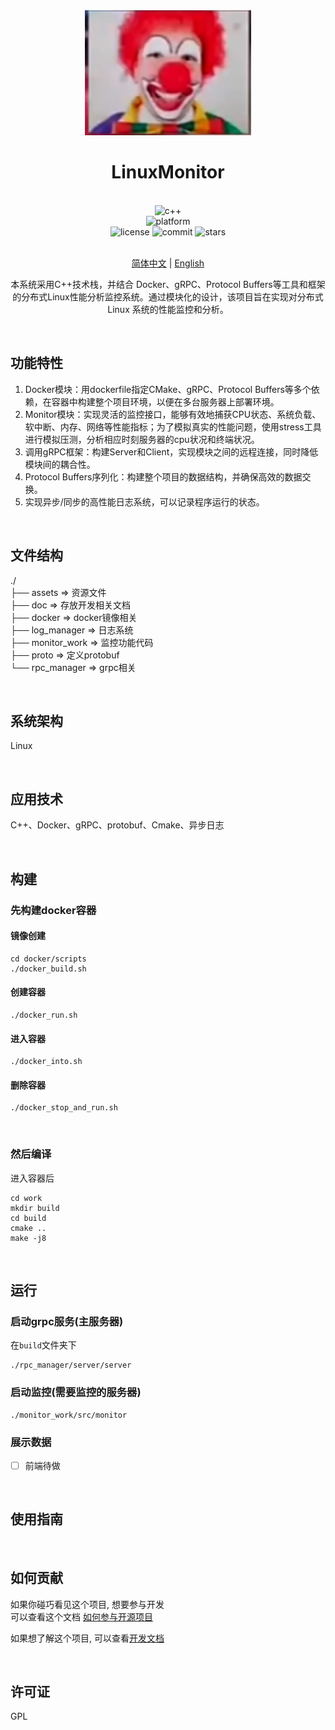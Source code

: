 <div align="center">

<img alt="LOGO" src="assets/logo1.png" height="200" />

# LinuxMonitor

<br>

<div>
    <img alt="c++" src="https://img.shields.io/badge/c++-11-%2300599C">
</div>
<div>
    <img alt="platform" src="https://img.shields.io/badge/platform-Linux%20-blueviolet">
</div>
<div>
    <img alt="license" src="https://img.shields.io/github/license/Skeeser/LinuxMonitor">
    <img alt="commit" src="https://img.shields.io/github/commit-activity/m/Skeeser/LinuxMonitor?color=%23ff69b4">
    <img alt="stars" src="https://img.shields.io/github/stars/Skeeser/LinuxMonitor?style=social">
</div>
<br>

[简体中文](README_ZH.md)  | [English](README_EN.md) 

本系统采用C++技术栈，并结合 Docker、gRPC、Protocol Buffers等工具和框架的分布式Linux性能分析监控系统。通过模块化的设计，该项目旨在实现对分布式Linux 系统的性能监控和分析。 <br>

</div>

<br>

## 功能特性
1. Docker模块：用dockerfile指定CMake、gRPC、Protocol Buffers等多个依赖，在容器中构建整个项目环境，以便在多台服务器上部署环境。  
2. Monitor模块：实现灵活的监控接口，能够有效地捕获CPU状态、系统负载、软中断、内存、网络等性能指标；为了模拟真实的性能问题，使用stress工具进行模拟压测，分析相应时刻服务器的cpu状况和终端状况。  
3. 调用gRPC框架：构建Server和Client，实现模块之间的远程连接，同时降低模块间的耦合性。   
4. Protocol Buffers序列化：构建整个项目的数据结构，并确保高效的数据交换。   
5. 实现异步/同步的高性能日志系统，可以记录程序运行的状态。  

<br>

## 文件结构
./  
├── assets => 资源文件   
├── doc => 存放开发相关文档   
├── docker   => docker镜像相关   
├── log_manager => 日志系统  
├── monitor_work => 监控功能代码  
├── proto => 定义protobuf  
└── rpc_manager => grpc相关  


<br>


## 系统架构
Linux  

<br>


## 应用技术
C++、Docker、gRPC、protobuf、Cmake、异步日志

<br>

## 构建
### 先构建docker容器
#### 镜像创建 
```shell
cd docker/scripts
./docker_build.sh
```

#### 创建容器
```shell
./docker_run.sh
```

#### 进入容器
```shell
./docker_into.sh
```

#### 删除容器
```shell
./docker_stop_and_run.sh
```

<br>

### 然后编译
进入容器后
```shell
cd work
mkdir build
cd build
cmake ..
make -j8
```

<br>

## 运行
### 启动grpc服务(主服务器)
在`build`文件夹下  
```shell
./rpc_manager/server/server
```

### 启动监控(需要监控的服务器)
```shell
./monitor_work/src/monitor
```

### 展示数据
- [ ] 前端待做

<br>

## 使用指南

<!-- 描述如何使用该项目 -->
<br>

## 如何贡献
如果你碰巧看见这个项目, 想要参与开发  
可以查看这个文档 [如何参与开源项目](doc/github参与开源项目流程.md)  

如果想了解这个项目, 可以查看[开发文档](doc/dev.md)  

<br>

## 许可证
GPL  
